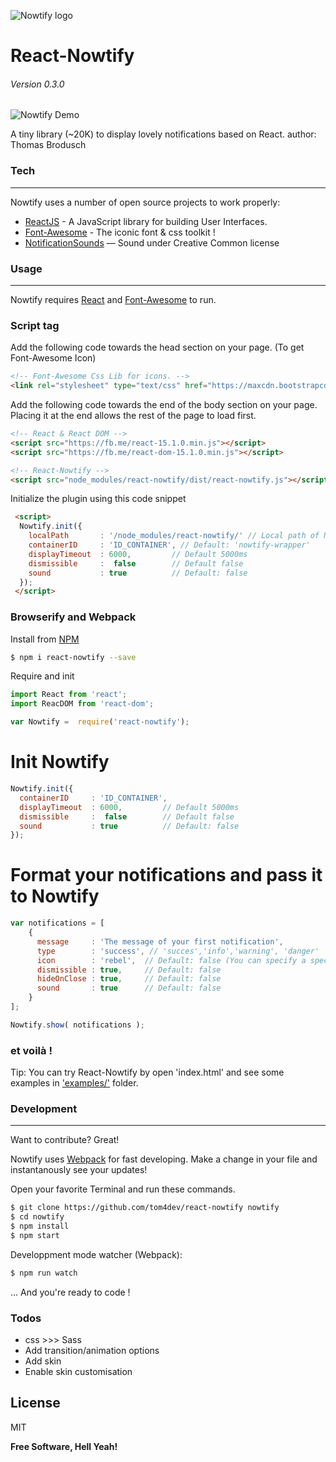 
![Nowtify logo](https://github.com/tom4dev/react-nowtify/blob/develop/logo.png?raw=true)
# React-Nowtify
###### Version 0.3.0

![Nowtify Demo](https://github.com/tom4dev/react-nowtify/blob/develop/nowtify-demo.gif?raw=true)

A tiny library (~20K) to display lovely notifications based on React.
author: Thomas Brodusch

### Tech
___

Nowtify uses a number of open source projects to work properly:

* [ReactJS](https://facebook.github.io/react/) - A JavaScript library for building User Interfaces.
* [Font-Awesome](http://fontawesome.io/) - The iconic font & css toolkit !
* [NotificationSounds](https://notificationsounds.com/) — Sound under Creative Common license

 
### Usage
___

Nowtify requires [React](https://facebook.github.io/react/) and [Font-Awesome](http://fontawesome.io/) to run.


### Script tag
Add the following code towards the head section on your page. (To get Font-Awesome Icon)

```html   
<!-- Font-Awesome Css Lib for icons. -->
<link rel="stylesheet" type="text/css" href="https://maxcdn.bootstrapcdn.com/font-awesome/4.6.3/css/font-awesome.min.css">
```

Add the following code towards the end of the body section on your page. Placing it at the end allows the rest of the page to load first.

```html
<!-- React & React DOM -->
<script src="https://fb.me/react-15.1.0.min.js"></script>
<script src="https://fb.me/react-dom-15.1.0.min.js"></script>

<!-- React-Nowtify -->
<script src="node_modules/react-nowtify/dist/react-nowtify.js"></script>
```

Initialize the plugin using this code snippet

```html 
 <script>
  Nowtify.init({
    localPath       : '/node_modules/react-nowtify/' // Local path of Nowtify folder, Default: '/node_modules/react-nowtify'
    containerID     : 'ID_CONTAINER', // Default: 'nowtify-wrapper'
    displayTimeout  : 6000,         // Default 5000ms
    dismissible     :  false        // Default false
    sound           : true          // Default: false
  });
 </script>
```

### Browserify and Webpack

Install from [NPM](https://www.npmjs.com/package/react-nowtify)
```sh
$ npm i react-nowtify --save
```

Require and init
```javascript
import React from 'react';
import ReacDOM from 'react-dom';

var Nowtify =  require('react-nowtify');
```

# Init Nowtify

```javascript
Nowtify.init({
  containerID     : 'ID_CONTAINER',
  displayTimeout  : 6000,         // Default 5000ms
  dismissible     :  false        // Default false
  sound           : true          // Default: false
});
```

# Format your notifications and pass it to Nowtify

```javascript
var notifications = [
    {
      message     : 'The message of your first notification',
      type        : 'success', // 'succes','info','warning', 'danger'
      icon        : 'rebel',  // Default: false (You can specify a specific font-awesome icon !)
      dismissible : true,     // Default: false
      hideOnClose : true,     // Default: false
      sound       : true      // Default: false
    }
];

Nowtify.show( notifications );
```

### et voilà ! 


Tip: You can try React-Nowtify by open 'index.html' and see some examples in ['examples/'](https://github.com/tom4dev/react-nowtify/tree/master/examples) folder.



### Development
___
Want to contribute? Great!

Nowtify uses [Webpack](https://webpack.github.io/docs/) for fast developing.
Make a change in your file and instantanously see your updates!

Open your favorite Terminal and run these commands.

```sh
$ git clone https://github.com/tom4dev/react-nowtify nowtify
$ cd nowtify
$ npm install
$ npm start
```

Developpment mode watcher (Webpack):
```sh
$ npm run watch
```

... And you're ready to code !

### Todos

 - css >>> Sass 
 - Add transition/animation options
 - Add skin
 - Enable skin customisation

License
----

MIT

**Free Software, Hell Yeah!**